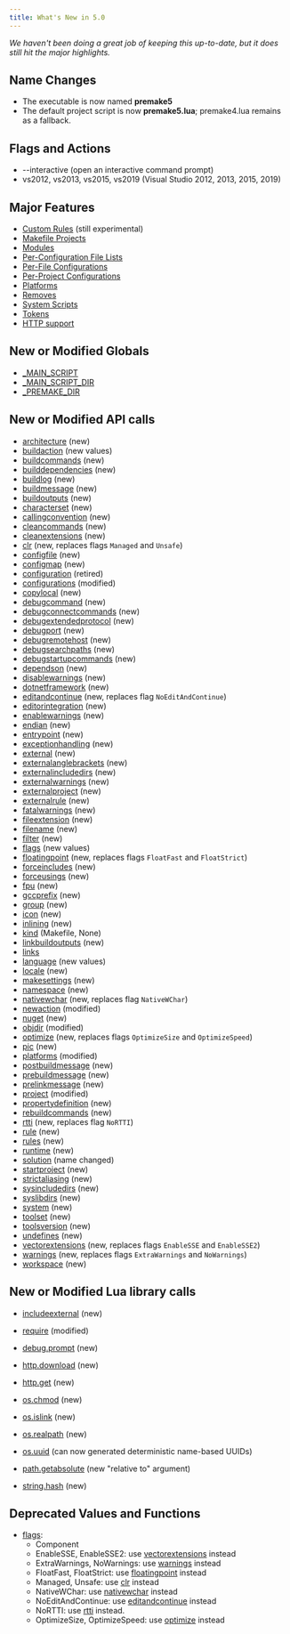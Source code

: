 ```yaml
---
title: What's New in 5.0
---
```


*We haven't been doing a great job of keeping this up-to-date, but it does still hit the major highlights.*

## Name Changes ##

* The executable is now named **premake5**
* The default project script is now **premake5.lua**; premake4.lua remains as a fallback.

## Flags and Actions ##

* --interactive (open an interactive command prompt)
* vs2012, vs2013, vs2015, vs2019 (Visual Studio 2012, 2013, 2015, 2019)

## Major Features ##

* [Custom Rules](Custom-Rules.md) (still experimental)
* [Makefile Projects](Makefile-Projects.md)
* [Modules](Developing-Modules.md)
* [Per-Configuration File Lists](files.md)
* [Per-File Configurations](configuration.md)
* [Per-Project Configurations](Configurations-and-Platforms.md)
* [Platforms](Configurations-and-Platforms.md)
* [Removes](Removing-Values.md)
* [System Scripts](System-Scripts.md)
* [Tokens](Tokens.md)
* [HTTP support](http/http.download.md)

## New or Modified Globals ##

* [_MAIN_SCRIPT](globals/premake_MAIN_SCRIPT.md)
* [_MAIN_SCRIPT_DIR](globals/premake_MAIN_SCRIPT_DIR.md)
* [_PREMAKE_DIR](globals/premake_PREMAKE_DIR.md)

## New or Modified API calls ##

* [architecture](architecture.md) (new)
* [buildaction](buildaction.md) (new values)
* [buildcommands](buildcommands.md) (new)
* [builddependencies](builddependencies.md) (new)
* [buildlog](buildlog.md) (new)
* [buildmessage](buildmessage.md) (new)
* [buildoutputs](buildoutputs.md) (new)
* [characterset](characterset.md) (new)
* [callingconvention](callingconvention.md) (new)
* [cleancommands](cleancommands.md) (new)
* [cleanextensions](cleanextensions.md) (new)
* [clr](clr.md) (new, replaces flags `Managed` and `Unsafe`)
* [configfile](configfile.md) (new)
* [configmap](configmap.md) (new)
* [configuration](configuration.md) (retired)
* [configurations](configurations.md) (modified)
* [copylocal](copylocal.md) (new)
* [debugcommand](debugcommand.md) (new)
* [debugconnectcommands](debugconnectcommands.md) (new)
* [debugextendedprotocol](debugextendedprotocol.md) (new)
* [debugport](debugport.md) (new)
* [debugremotehost](debugremotehost.md) (new)
* [debugsearchpaths](debugsearchpaths.md) (new)
* [debugstartupcommands](debugstartupcommands.md) (new)
* [dependson](dependson.md) (new)
* [disablewarnings](disablewarnings.md) (new)
* [dotnetframework](dotnetframework.md) (new)
* [editandcontinue](editandcontinue.md) (new, replaces flag `NoEditAndContinue`)
* [editorintegration](editorintegration.md) (new)
* [enablewarnings](enablewarnings.md) (new)
* [endian](endian.md) (new)
* [entrypoint](entrypoint.md) (new)
* [exceptionhandling](exceptionhandling.md) (new)
* [external](external.md) (new)
* [externalanglebrackets](externalanglebrackets.md) (new)
* [externalincludedirs](externalincludedirs.md) (new)
* [externalwarnings](externalwarnings.md) (new)
* [externalproject](externalproject.md) (new)
* [externalrule](externalrule.md) (new)
* [fatalwarnings](fatalwarnings.md) (new)
* [fileextension](fileextension.md) (new)
* [filename](filename.md) (new)
* [filter](filter.md) (new)
* [flags](flags.md) (new values)
* [floatingpoint](floatingpoint.md) (new, replaces flags `FloatFast` and `FloatStrict`)
* [forceincludes](forceincludes.md) (new)
* [forceusings](forceusings.md) (new)
* [fpu](fpu.md) (new)
* [gccprefix](gccprefix.md) (new)
* [group](group.md) (new)
* [icon](icon.md) (new)
* [inlining](inlining.md) (new)
* [kind](kind.md) (Makefile, None)
* [linkbuildoutputs](linkbuildoutputs.md) (new)
* [links](links.md)
* [language](language.md) (new values)
* [locale](locale.md) (new)
* [makesettings](makesettings.md) (new)
* [namespace](namespace.md) (new)
* [nativewchar](nativewchar.md) (new, replaces flag `NativeWChar`)
* [newaction](newaction.md) (modified)
* [nuget](nuget.md) (new)
* [objdir](objdir.md) (modified)
* [optimize](optimize.md) (new, replaces flags `OptimizeSize` and `OptimizeSpeed`)
* [pic](pic.md) (new)
* [platforms](platforms.md) (modified)
* [postbuildmessage](postbuildmessage.md) (new)
* [prebuildmessage](prebuildmessage.md) (new)
* [prelinkmessage](prelinkmessage.md) (new)
* [project](project.md) (modified)
* [propertydefinition](propertydefinition.md) (new)
* [rebuildcommands](rebuildcommands.md) (new)
* [rtti](rtti.md) (new, replaces flag `NoRTTI`)
* [rule](rule.md) (new)
* [rules](rules.md) (new)
* [runtime](runtime.md) (new)
* [solution](workspace.md) (name changed)
* [startproject](startproject.md) (new)
* [strictaliasing](strictaliasing.md) (new)
* [sysincludedirs](sysincludedirs.md) (new)
* [syslibdirs](syslibdirs.md) (new)
* [system](system.md) (new)
* [toolset](toolset.md) (new)
* [toolsversion](toolsversion.md) (new)
* [undefines](undefines.md) (new)
* [vectorextensions](vectorextensions.md) (new, replaces flags `EnableSSE` and `EnableSSE2`)
* [warnings](warnings.md) (new, replaces flags `ExtraWarnings` and `NoWarnings`)
* [workspace](workspace.md) (new)

## New or Modified Lua library calls ##

* [includeexternal](globals/includeexternal.md) (new)
* [require](globals/require.md) (modified)

* [debug.prompt](debug.prompt.md) (new)

* [http.download](http/http.download.md) (new)
* [http.get](http/http.get.md) (new)

* [os.chmod](os/os.chmod.md) (new)
* [os.islink](os/os.islink.md) (new)
* [os.realpath](os/os.realpath.md) (new)
* [os.uuid](os/os.uuid.md) (can now generated deterministic name-based UUIDs)

* [path.getabsolute](path/path.getabsolute.md) (new "relative to" argument)

* [string.hash](string/string.hash.md) (new)

## Deprecated Values and Functions ##

* [flags](flags.md):
	* Component
	* EnableSSE, EnableSSE2: use [vectorextensions](vectorextensions.md) instead
	* ExtraWarnings, NoWarnings: use [warnings](warnings.md) instead
	* FloatFast, FloatStrict: use [floatingpoint](floatingpoint.md) instead
	* Managed, Unsafe: use [clr](clr.md) instead
	* NativeWChar: use [nativewchar](nativewchar.md) instead
	* NoEditAndContinue: use [editandcontinue](editandcontinue.md) instead
	* NoRTTI: use [rtti](rtti.md) instead.
	* OptimizeSize, OptimizeSpeed: use [optimize](optimize.md) instead
